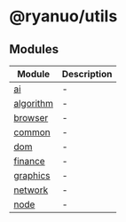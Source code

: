 # @ryanuo/utils

## Modules

| Module | Description |
| ------ | ------ |
| [ai](ai/index.md) | - |
| [algorithm](algorithm/index.md) | - |
| [browser](browser/index.md) | - |
| [common](common/index.md) | - |
| [dom](dom/index.md) | - |
| [finance](finance/index.md) | - |
| [graphics](graphics/index.md) | - |
| [network](network/index.md) | - |
| [node](node/index.md) | - |
